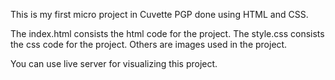 This is my first micro project in Cuvette PGP done using HTML and CSS.

The index.html consists the html code for the project.
The style.css consists the css code for the project.
Others are images used in the project.

You can use live server for visualizing this project.
